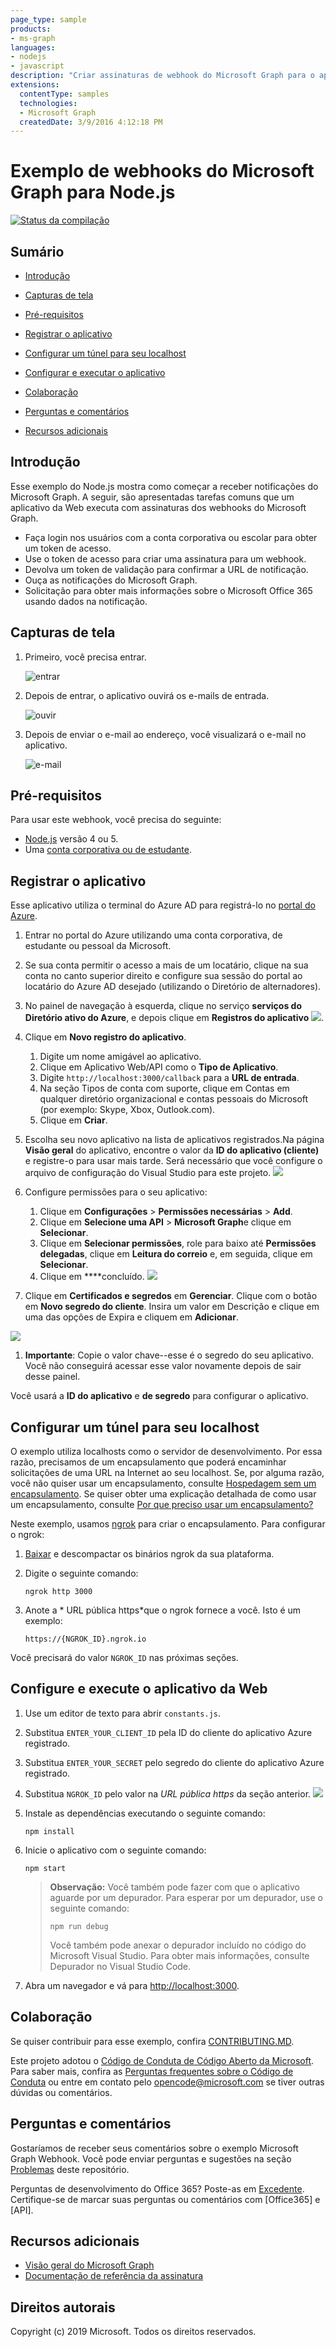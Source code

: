```yaml
---
page_type: sample 
products:
- ms-graph
languages:
- nodejs
- javascript
description: "Criar assinaturas de webhook do Microsoft Graph para o aplicativo Node.js., para que ele possa receber notificações de alterações nos dados da conta da Microsoft de um usuário."
extensions:
  contentType: samples
  technologies:
  - Microsoft Graph
  createdDate: 3/9/2016 4:12:18 PM
---
```

# Exemplo de webhooks do Microsoft Graph para Node.js

[![Status da compilação](https://travis-ci.org/microsoftgraph/nodejs-webhooks-rest-sample.svg)](https://travis-ci.org/microsoftgraph/nodejs-webhooks-rest-sample)

## Sumário ##
* [Introdução](#introduction)

* [Capturas de tela](#screenshots)

* [Pré-requisitos](#prerequisites)

* [Registrar o aplicativo](#Register-the-app)

* [Configurar um túnel para seu localhost](#Configure-a-tunnel-for-your-localhost)

* [Configurar e executar o aplicativo](#Configure-and-run-the-web-app)

* [Colaboração](#contributing)

* [Perguntas e comentários](#Questions-and-Comments)

* [Recursos adicionais](#Additional-resources)


## Introdução
<a name="introduction"></a>

Esse exemplo do Node.js mostra como começar a receber notificações do Microsoft Graph. A seguir, são apresentadas tarefas comuns que um aplicativo da Web executa com assinaturas dos webhooks do Microsoft Graph.

- Faça login nos usuários com a conta corporativa ou escolar para obter um token de acesso.
- Use o token de acesso para criar uma assinatura para um webhook.
- Devolva um token de validação para confirmar a URL de notificação.
- Ouça as notificações do Microsoft Graph.
- Solicitação para obter mais informações sobre o Microsoft Office 365 usando dados na notificação.

## Capturas de tela
<a name="screenshots"></a>

1. Primeiro, você precisa entrar.

    ![entrar](https://user-images.githubusercontent.com/3375461/31968683-c373ad30-b8c6-11e7-9d01-413fab9fd6d5.png)

1. Depois de entrar, o aplicativo ouvirá os e-mails de entrada.

    ![ouvir](https://user-images.githubusercontent.com/3375461/31968718-e19696c4-b8c6-11e7-91f2-f1806be0b134.png)

1. Depois de enviar o e-mail ao endereço, você visualizará o e-mail no aplicativo.

    ![e-mail](https://user-images.githubusercontent.com/3375461/31968754-0ce4dafc-b8c7-11e7-8458-8152d598228e.png)

## Pré-requisitos
<a name="prerequisites"></a>

Para usar este webhook, você precisa do seguinte:

- [Node.js](https://nodejs.org/) versão 4 ou 5.
- Uma [conta corporativa ou de estudante](http://dev.office.com/devprogram).

## Registrar o aplicativo
<a name="Register-the-app"></a>

Esse aplicativo utiliza o terminal do Azure AD para registrá-lo no [portal do Azure](https://ms.portal.azure.com/#blade/Microsoft_AAD_IAM/ApplicationsListBlade).

1. Entrar no portal do Azure utilizando uma conta corporativa, de estudante ou pessoal da Microsoft.
1. Se sua conta permitir o acesso a mais de um locatário, clique na sua conta no canto superior direito e configure sua sessão do portal ao locatário do Azure AD desejado (utilizando o Diretório de alternadores).
1. No painel de navegação à esquerda, clique no serviço **serviços do Diretório ativo do Azure**, e depois clique em **Registros do aplicativo**
![](readme-images/registrations.png).

1. Clique em **Novo registro do aplicativo**.

    1. Digite um nome amigável ao aplicativo.
    1. Clique em Aplicativo Web/API como o **Tipo de Aplicativo**.
    1. Digite `http://localhost:3000/callback` para a **URL de entrada**.
    1. Na seção Tipos de conta com suporte, clique em Contas em qualquer diretório organizacional e contas pessoais do Microsoft (por exemplo: Skype, Xbox, Outlook.com).
    1. Clique em **Criar**.

1. Escolha seu novo aplicativo na lista de aplicativos registrados.Na página **Visão geral** do aplicativo, encontre o valor da **ID do aplicativo (cliente)** e registre-o para usar mais tarde.
Será necessário que você configure o arquivo de configuração do Visual Studio para este projeto.
![](readme-images/client.png)
1. Configure permissões para o seu aplicativo:

    1. Clique em **Configurações** > **Permissões necessárias** > **Add**.
    1. Clique em **Selecione uma API** > **Microsoft Graph**e clique em **Selecionar**.
    1. Clique em **Selecionar permissões**, role para baixo até **Permissões delegadas**, clique em **Leitura do correio** e, em seguida, clique em **Selecionar**.
    1. Clique em ****concluído.
	![](readme-images/permissions.png)

1. Clique em **Certificados e segredos** em **Gerenciar**. Clique com o botão em **Novo segredo do cliente**. Insira um valor em Descrição e clique em uma das opções de Expira e cliquem em **Adicionar**.

![](readme-images/secrets.png)

1. **Importante**: Copie o valor chave--esse é o segredo do seu aplicativo. Você não conseguirá acessar esse valor novamente depois de sair desse painel.

Você usará a **ID do aplicativo** e **de segredo** para configurar o aplicativo.

## Configurar um túnel para seu localhost

O exemplo utiliza localhosts como o servidor de desenvolvimento. Por essa razão, precisamos de um encapsulamento que poderá encaminhar solicitações de uma URL na Internet ao seu localhost. Se, por alguma razão, você não quiser usar um encapsulamento, consulte [Hospedagem sem um encapsulamento](https://github.com/OfficeDev/Microsoft-Graph-Nodejs-Webhooks/wiki/Hosting-the-sample-without-a-tunnel). Se quiser obter uma explicação detalhada de como usar um encapsulamento, consulte [Por que preciso usar um encapsulamento?](https://github.com/OfficeDev/Microsoft-Graph-Nodejs-Webhooks/wiki/Why-do-I-have-to-use-a-tunnel)

Neste exemplo, usamos [ngrok](https://ngrok.com/) para criar o encapsulamento. Para configurar o ngrok:

1. [Baixar](https://ngrok.com/download) e descompactar os binários ngrok da sua plataforma.
1. Digite o seguinte comando:

    ```Shell
    ngrok http 3000
    ```

1. Anote a * URL pública https*que o ngrok fornece a você. Isto é um exemplo:

    ```http
    https://{NGROK_ID}.ngrok.io
    ```

Você precisará do valor `NGROK_ID` nas próximas seções.

## Configure e execute o aplicativo da Web

1. Use um editor de texto para abrir `constants.js`.
1. Substitua `ENTER_YOUR_CLIENT_ID` pela ID do cliente do aplicativo Azure registrado.
1. Substitua `ENTER_YOUR_SECRET` pelo segredo do cliente do aplicativo Azure registrado.
1. Substitua `NGROK_ID` pelo valor na *URL pública https* da seção anterior.
![](const)
1. Instale as dependências executando o seguinte comando:

    ```Shell
    npm install
    ```

1. Inicie o aplicativo com o seguinte comando:

    ```Shell
    npm start
    ```
    > **Observação:** Você também pode fazer com que o aplicativo aguarde por um depurador. Para esperar por um depurador, use o seguinte comando:
    >
    > ```Shell
    > npm run debug
    > ```
    > Você também pode anexar o depurador incluído no código do Microsoft Visual Studio. Para obter mais informações, consulte Depurador no Visual Studio Code[](https://code.visualstudio.com/Docs/editor/debugging).

1. Abra um navegador e vá para [http://localhost:3000](http://localhost:3000).

## Colaboração

Se quiser contribuir para esse exemplo, confira [CONTRIBUTING.MD](/CONTRIBUTING.md).

Este projeto adotou o [Código de Conduta de Código Aberto da Microsoft](https://opensource.microsoft.com/codeofconduct/).  Para saber mais, confira as [Perguntas frequentes sobre o Código de Conduta](https://opensource.microsoft.com/codeofconduct/faq/) ou entre em contato pelo [opencode@microsoft.com](mailto:opencode@microsoft.com) se tiver outras dúvidas ou comentários.

## Perguntas e comentários

Gostaríamos de receber seus comentários sobre o exemplo Microsoft Graph Webhook. Você pode enviar perguntas e sugestões na seção [Problemas](https://github.com/OfficeDev/Microsoft-Graph-NodeJs-Webhooks/issues) deste repositório.

Perguntas de desenvolvimento do Office 365? Poste-as em [Excedente](http://stackoverflow.com/questions/tagged/Office365+API). Certifique-se de marcar suas perguntas ou comentários com \[Office365] e \[API].

## Recursos adicionais

- [Visão geral do Microsoft Graph](http://graph.microsoft.io/)
- [Documentação de referência da assinatura](https://graph.microsoft.io/en-us/docs/api-reference/beta/resources/subscription)

## Direitos autorais

Copyright (c) 2019 Microsoft. Todos os direitos reservados.
